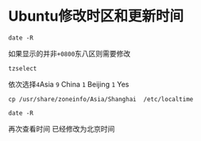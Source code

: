 # Ubuntu修改时区和更新时间

`date -R`

如果显示的并非`+0800`东八区则需要修改

`tzselect`

依次选择`4`Asia `9` China `1` Beijing `1` Yes

`cp /usr/share/zoneinfo/Asia/Shanghai  /etc/localtime`

`date -R`

再次查看时间 已经修改为北京时间
